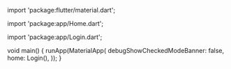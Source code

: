 import 'package:flutter/material.dart';

import 'package:app/Home.dart';

import 'package:app/Login.dart';

void main() {
  runApp(MaterialApp(
    debugShowCheckedModeBanner: false,
    home: Login(),
  ));
}
